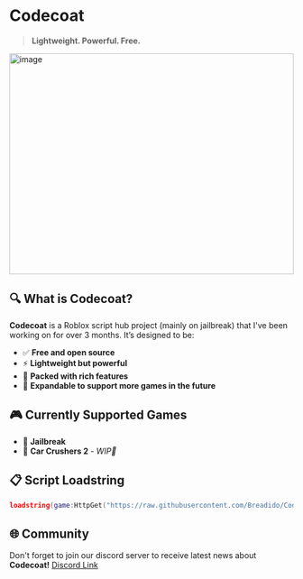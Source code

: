 # Codecoat
> **Lightweight. Powerful. Free.** 
<img width="504" height="392" alt="image" src="https://github.com/user-attachments/assets/31319f44-ab4e-4dd5-b180-933770411684" />

## 🔍 What is Codecoat?

**Codecoat** is a Roblox script hub project (mainly on jailbreak) that I've been working on for over 3 months. It’s designed to be:

- ✅ **Free and open source**
- ⚡ **Lightweight but powerful**
- 🧰 **Packed with rich features**
- 🚀 **Expandable to support more games in the future**

## 🎮 Currently Supported Games
- 🚓 **Jailbreak**  
- 🚓 **Car Crushers 2** - *WIP🚧*

## 📋 Script Loadstring
```lua
loadstring(game:HttpGet("https://raw.githubusercontent.com/Breadido/Codecoat/refs/heads/main/looder.luau"))()
```

## 🌐 Community
Don't forget to join our discord server to receive latest news about **Codecoat!**
[Discord Link](https://discord.gg/R82qYWkAsh)
